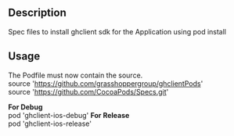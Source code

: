 ## Description

Spec files to install ghclient sdk for the Application using pod install

## Usage
The Podfile must now contain the source.  
source 'https://github.com/grasshoppergroup/ghclientPods'  
source 'https://github.com/CocoaPods/Specs.git'  

**For Debug**  
pod 'ghclient-ios-debug' 
**For Release**  
pod 'ghclient-ios-release' 
